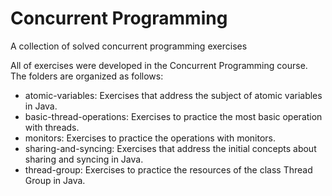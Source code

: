 # Concurrent Programming
A collection of solved concurrent programming exercises

All of exercises were developed in the Concurrent Programming course. The folders are organized as follows:
* atomic-variables: Exercises that address the subject of atomic variables in Java.
* basic-thread-operations: Exercises to practice the most basic operation with threads.
* monitors: Exercises to practice the operations with monitors.
* sharing-and-syncing: Exercises that address the initial concepts about sharing and syncing in Java.
* thread-group: Exercises to practice the resources of the class Thread Group in Java.
